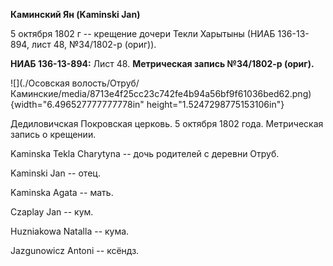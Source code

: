 **Каминский Ян (Kaminski Jan)**

5 октября 1802 г -- крещение дочери Текли Харытыны (НИАБ 136-13-894,
лист 48, №34/1802-р (ориг)).

**НИАБ 136-13-894:** Лист 48. **Метрическая запись №34/1802-р (ориг).**

![](./Осовская волость/Отруб/Каминские/media/8713e4f25cc23c742fe4b94a56bf9f61036bed62.png){width="6.496527777777778in"
height="1.5247298775153106in"}

Дедиловичская Покровская церковь. 5 октября 1802 года. Метрическая
запись о крещении.

Kaminska Tekla Charytyna -- дочь родителей с деревни Отруб.

Kaminski Jan -- отец.

Kaminska Agata -- мать.

Czaplay Jan -- кум.

Huzniakowa Natalla -- кума.

Jazgunowicz Antoni -- ксёндз.

